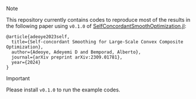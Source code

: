 > [!NOTE]
> This repository currently contains codes to reproduce most of the results in the following paper using `v0.1.0` of [SelfConcordantSmoothOptimization.jl](https://github.com/adeyemiadeoye/SelfConcordantSmoothOptimization.jl):

```
@article{adeoye2023self,
  title={Self-concordant Smoothing for Large-Scale Convex Composite Optimization},
  author={Adeoye, Adeyemi D and Bemporad, Alberto},
  journal={arXiv preprint arXiv:2309.01781},
  year={2024}
}
```

> [!IMPORTANT]
> Please install `v0.1.0` to run the example codes.
